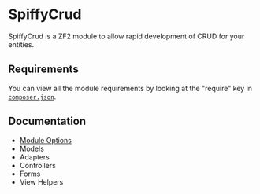 # SpiffyCrud

SpiffyCrud is a ZF2 module to allow rapid development of CRUD for your entities.

## Requirements

You can view all the module requirements by looking at the "require" key in 
[`composer.json`](https://github.com/spiffyjr/spiffy-crud/blob/master/composer.json).

## Documentation

* [Module Options](https://github.com/spiffyjr/spiffy-crud/blob/master/doc/options.md)
* Models
* Adapters
* Controllers
* Forms
* View Helpers

